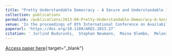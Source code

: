 ```yaml
---
title: "Pretty Understandable Democracy - A Secure and Understandable Internet Voting Scheme"
collection: publications
permalink: /publications/2013-09-Pretty-Understandable-Democracy-A-Secure-and-Understandable-Internet-Voting-Scheme
venue: 'In the proceedings of 8th International Conference on Availability, Reliability and Security (ARES 2013)'
paperurl: 'https://doi.org/10.1109/ARES.2013.27'
citation: ' Jurlind Budurushi,  Stephan Neumann,  Maina Olembo,  Melanie Volkamer, &quot;Pretty Understandable Democracy - A Secure and Understandable Internet Voting Scheme.&quot; In the proceedings of 8th International Conference on Availability, Reliability and Security (ARES 2013)'
---
```

[Access paper here](https://doi.org/10.1109/ARES.2013.27){:target="_blank"}
